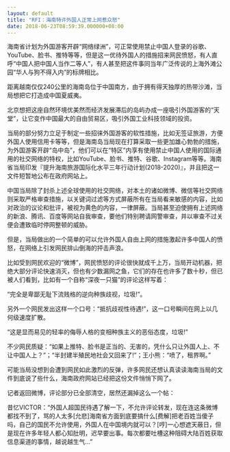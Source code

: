 ```yaml
---
layout: default
title: "RFI：海南特许外国人正常上网惹众怒"
date: 2018-06-23T08:59:39.000000+08:00
---
```


海南省计划为外国游客开辟“网络绿洲”，可正常使用禁止中国人登录的谷歌、YouTube、脸书、推特等等，但是这一优待外国人的措施招来网民愤怒，有人直呼“中国人把中国人当作二等人”，有人甚至把这件事同当年广泛传说的上海外滩公园“华人与狗不得入内”的标牌相比。

距离越南仅仅240公里的海南岛位于中国南方，由于拥有得天独厚的热带沙滩，当局想把它打造成中国夏威夷。

北京想把这座自然环境优美然而经济发展滞后的岛屿办成一座吸引外国游客的“天堂”，让它变作中国最大的自由贸易区，吸引外国工业科技领域的投资。

当局的部分努力立足于制定一些招徕外国游客的软性措施，比如无签证旅游，方便外国人使用信用卡等等，但是海南岛当局现在打算采取一些更加雄心勃勃的措施，为外国游客开辟“岛中岛”，他们可以在“特区”内享有使用禁止中国人使用的国际通用的社交网络的特权，比如YouTube、脸书、推特、谷歌、Instagram等等。海南省当局印发『提升海南旅游国际化水平三年行动计划(2018-2020)』，并且把这一文件短暂地公布在政府网站上。

中国当局除了封杀上述全球使用的社交网络，对本土的诸如微博、微信等社交网络则采取严格审查措施，以关键词过滤等方式屏蔽所有在当局看来敏感的内容，比如对政治的议论和批评，被视为黄色的内容，一律屏蔽。当局甚至迫使拥有上述网络的新浪、腾讯、百度等网站自我审查，要他们特别聘请网警审查，并以审查不过关便会遭致临时停网整顿的威胁。

但是，当局做出的一个简单的可以允许外国人自由上网的措施激起许多中国人的愤怒，在网络上引发网民排山倒海的抨击声浪。

比如受到网民欢迎的“微博”，网民愤怒的评论很快就成千上万，当局开动机器，把绝大部分评论快速消灭，但也有少数漏网之鱼，它们的存在也许多了数十秒，但已被人们看到，比如有一个自称“深夜一只猫”的评论这样写着：

“完全是卑鄙无耻下流贱格的逆向种族歧视，垃圾!”。

另外一个网民发出这样一个口号：“抵抗歧视性待遇!”，这一口号瞬间在网上以几何级速度扩散。

“这是显而易见的轻率的侮辱人格的变相种族主义的恶俗态度，垃圾!”

不少网民质疑：“如果上推特、脸书是正当的、无害的，凭什么只让外国人上、不让中国人上？”；“半封建半殖民地社会又回来了!”；王小熊：“喷了，租界啊。”

可能当局没想到会遭到网民如此激烈的反弹，许多网民还想认真读读海南当局的文件到底说了些什么，海南政府网站已经把这份文件悄悄下网了。

记者返回微博，评论部分已全部清空，居然还漏掉这么一个帖：

昔忆VICTOR：“外国人超国民待遇了解一下，不允许评论转发，现在连这条微博都找不到了，骂的人太多[允悲]海南省方面到底要搞什么[费解]把老百姓当傻子吗，自己的国民不允许使用，外国人在中国境内就可以？[哼]一心想遮天蔽日，但是现在许多年轻人都心知肚明，迟早要出事。每次都要吐槽这种阻碍大陆百姓获取信息渠道的事情，越说越生气…”​

